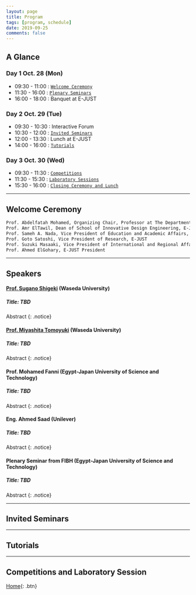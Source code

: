 ```yaml
---
layout: page
title: Program
tags: [program, schedule]
date: 2019-09-25
comments: false
---
```


## A Glance

### Day 1 Oct. 28 (Mon)

* 09:30 - 11:00 : [`Welcome Ceremony`](#welcome-ceremony)
* 11:30 - 16:00 : [`Plenary Seminars`](#speakers)
* 16:00 - 18:00 : Banquet at E-JUST

### Day 2 Oct. 29 (Tue)

* 09:30 - 10:30 : Interactive Forum
* 10:30 - 12:00 : [`Invited Seminars`](#speakers)
* 12:00 - 13:30 : Lunch at E-JUST
* 14:00 - 16:00 : [`Tutorials`](#speakers)

### Day 3 Oct. 30 (Wed)

* 09:30 - 11:30 : [`Competitions`](#speakers)
* 11:30 - 15:30 : [`Laboratory Sessions`](#speakers)
* 15:30 - 16:00 : [`Closing Ceremony and Lunch`](#speakers)


---

## Welcome Ceremony

~~~ html
Prof. Abdelfatah Mohamed, Organizing Chair, Professor at The Department of Mechatronics and Robotics, E-JUST
Prof. Amr ElTawil, Dean of School of Innovative Design Engineering, E-JUST
Prof. Sameh A. Nada, Vice President of Education and Academic Affairs, E-JUST
Prof. Goto Satoshi, Vice President of Research, E-JUST
Prof. Suzuki Masaaki, Vice President of International and Regional Affairs, E-JUST
Prof. Ahmed ElGohary, E-JUST President
~~~

---

## Speakers

#### [Prof. Sugano Shigeki](http://www.sugano.mech.waseda.ac.jp/) (Waseda University)

##### Title: TBD

Abstract
{: .notice}

#### [Prof. Miyashita Tomoyuki](http://www.miyashita.mmech.waseda.ac.jp/) (Waseda University)

##### Title: TBD

Abstract
{: .notice}

#### Prof. Mohamed Fanni (Egypt-Japan University of Science and Technology)

##### Title: TBD

Abstract
{: .notice}


#### Eng. Ahmed Saad (Unilever)

##### Title: TBD

Abstract
{: .notice}


#### Plenary Seminar from FIBH (Egypt-Japan University of Science and Technology)

##### Title: TBD

Abstract
{: .notice}


---

## Invited Seminars


---

## Tutorials

---

## Competitions and Laboratory Session



[Home](https://pemtr2019.github.io){: .btn}

